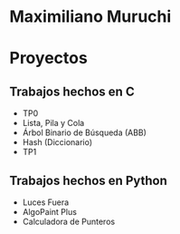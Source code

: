 # Maximiliano Muruchi
# Proyectos
## Trabajos hechos en C
* TP0
* Lista, Pila y Cola
* Árbol Binario de Búsqueda (ABB)
* Hash (Diccionario)
* TP1

## Trabajos hechos en Python
* Luces Fuera
* AlgoPaint Plus
* Calculadora de Punteros
